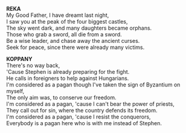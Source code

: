**REKA**  
My Good Father, I have dreamt last night,  
I saw you at the peak of the four biggest castles,  
The sky went dark, and many daughters became orphans.  
Those who grab a sword, all die from a sword.  
Be a wise leader, and chase away the ancient curses.  
Seek for peace, since there were already many victims.  

**KOPPANY**  
There's no way back,  
'Cause Stephen is already preparing for the fight.  
He calls in foreigners to help against Hungarians.  
I'm considered as a pagan though I've taken the sign of Byzantium on myself,  
The only aim was, to conserve our freedom.  
I'm considered as a pagan, 'cause I can't bear the power of priests,  
They call out for sin, where the country defends its freedom.  
I'm considered as a pagan, 'cause I resist the conquerors,  
Everybody is a pagan here who is with me instead of Stephen.  
